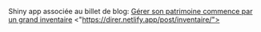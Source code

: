 Shiny app associée au billet de blog: [Gérer son patrimoine commence par un grand inventaire](href="https://direr.netlify.app/post/inventaire/") <"https://direr.netlify.app/post/inventaire/">

